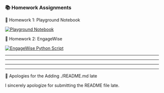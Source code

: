 ### 📚 Homework Assignments

📝 Homework 1: Playground Notebook

[![Playground Notebook](https://img.shields.io/badge/Playground%20Notebook-.ipynb-orange?logo=jupyter&style=for-the-badge)](./playground.ipynb)

🤖 Homework 2: EngageWise

[![EngageWise Python Script](https://img.shields.io/badge/EngageWise-.py-blue?logo=python&style=for-the-badge)](./EngageWise.py)


---
---
---
---


🙏 Apologies for the Adding ./README.md late

I sincerely apologize for submitting the README file late.
